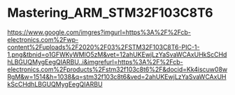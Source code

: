 # Mastering_ARM_STM32F103C8T6
https://www.google.com/imgres?imgurl=https%3A%2F%2Fcb-electronics.com%2Fwp-content%2Fuploads%2F2020%2F03%2FSTM32F103C8T6-PIC-1-1.png&tbnid=o1GFWKyWMlO5zM&vet=12ahUKEwjLzYaSvaWCAxUHkScCHdhLBGUQMygEegQIARBU..i&imgrefurl=https%3A%2F%2Fcb-electronics.com%2Fproducts%2Fstm32f103c8t6%2F&docid=Kk4iscuw08wRgM&w=1514&h=1038&q=stm32f103c8t6&ved=2ahUKEwjLzYaSvaWCAxUHkScCHdhLBGUQMygEegQIARBU
